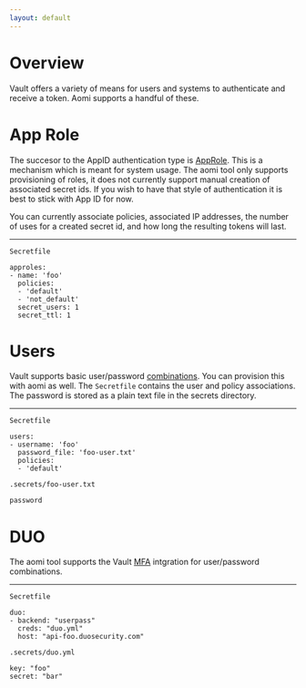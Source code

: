 ```yaml
---
layout: default
---
```


# Overview

Vault offers a variety of means for users and systems to authenticate and receive a token. Aomi supports a handful of these.

# App Role

The succesor to the AppID authentication type is [AppRole](https://www.vaultproject.io/docs/auth/approle.html). This is a mechanism which is meant for system usage. The aomi tool only supports provisioning of roles, it does not currently support manual creation of associated secret ids. If you wish to have that style of authentication it is best to stick with App ID for now.

You can currently associate policies, associated IP addresses, the number of uses for a created secret id, and how long the resulting tokens will last.

----

`Secretfile`

```
approles:
- name: 'foo'
  policies:
  - 'default'
  - 'not_default'
  secret_users: 1
  secret_ttl: 1
```

# Users

Vault supports basic user/password [combinations](https://www.vaultproject.io/docs/auth/userpass.html). You can provision this with aomi as well. The `Secretfile` contains the user and policy associations. The password is stored as a plain text file in the secrets directory.

----

`Secretfile`

```
users:
- username: 'foo'
  password_file: 'foo-user.txt'
  policies:
  - 'default'
```

`.secrets/foo-user.txt`

```
password
```

# DUO

The aomi tool supports the Vault [MFA](https://www.vaultproject.io/docs/auth/mfa.html) intgration for user/password combinations.

----

`Secretfile`

```
duo:
- backend: "userpass"
  creds: "duo.yml"
  host: "api-foo.duosecurity.com"
```

`.secrets/duo.yml`

```
key: "foo"
secret: "bar"
```
